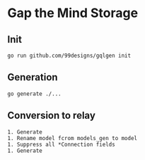 # Gap the Mind Storage

## Init

    go run github.com/99designs/gqlgen init

## Generation

    go generate ./...

## Conversion to relay

    1. Generate
    1. Rename model fcrom models_gen to model
    1. Suppress all *Connection fields
    1. Generate

